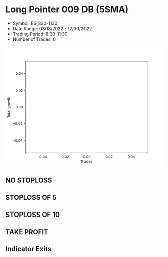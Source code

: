 # Long Pointer 009 DB (5SMA)
- Symbol: ES_830-1130
- Date Range: 03/18/2022 - 12/30/2022
- Trading Period: 8:30-11:30
- Number of Trades: 0

![Plot](LongPointer009DBES_830-1130(5SMA).png)
## NO STOPLOSS














## STOPLOSS OF 5














## STOPLOSS OF 10














## TAKE PROFIT











## Indicator Exits


